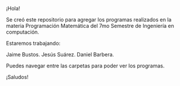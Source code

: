 ¡Hola!

Se creó este repositorio para agregar los programas realizados en la materia Programación Matemática del 7mo Semestre de Ingeniería en computación.

Estaremos trabajando:

Jaime Bustos.
Jesús Suárez.
Daniel Barbera.

Puedes navegar entre las carpetas para poder ver los programas.

¡Saludos!
